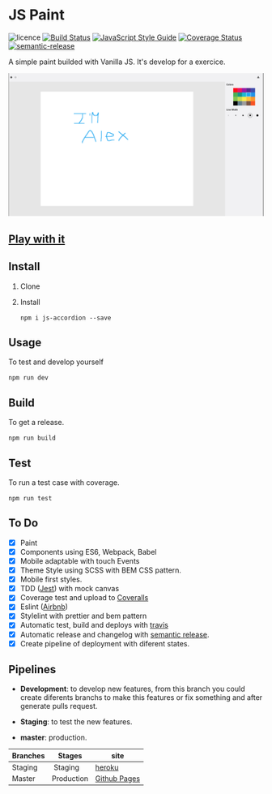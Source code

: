 # JS Paint

![licence](https://img.shields.io/badge/licence-MIT-blue.svg?style=flat) 
[![Build Status](https://travis-ci.org/kappys1/js-paint.svg?branch=master)](https://travis-ci.org/kappys1/js-paint)
[![JavaScript Style Guide](https://img.shields.io/badge/code_style-standard-brightgreen.svg)](https://standardjs.com)
[![Coverage Status](https://coveralls.io/repos/github/kappys1/js-paint/badge.svg?branch=master)](https://coveralls.io/github/kappys1/js-paint?branch=master)
[![semantic-release](https://img.shields.io/badge/%20%20%F0%9F%93%A6%F0%9F%9A%80-semantic--release-e10079.svg)](https://github.com/semantic-release/semantic-release)

A simple paint builded with Vanilla JS.
It's develop for a exercice.

![Paint](./paint.png)

## [Play with it](https://kappys1.github.io/js-paint/)
 
## Install

1. Clone

2. Install

    ```shell
    npm i js-accordion --save
    ```

## Usage

To test and develop yourself

```shell
npm run dev
```

## Build

To get a release.

```shell
npm run build
```

## Test

To run a test case with coverage.

```shell
npm run test
```


## To Do

- [x] Paint
- [x] Components using ES6, Webpack, Babel
- [x] Mobile adaptable with touch Events
- [x] Theme Style using SCSS with BEM CSS pattern.
- [x] Mobile first styles.
- [x] TDD ([Jest](https://jestjs.io/)) with mock canvas
- [x] Coverage test and upload to [Coveralls](https://coveralls.io/github/kappys1/js-paint)
- [x] Eslint ([Airbnb](https://github.com/airbnb/javascript))
- [x] Stylelint with prettier and bem pattern
- [x] Automatic test, build and deploys with [travis](https://travis-ci.org/kappys1/js-paint)
- [x] Automatic release and changelog with [semantic release](https://github.com/semantic-release/semantic-release).
- [x] Create pipeline of deployment with diferent states.

## Pipelines

- **Development**: to develop new features, from this branch you could create diferents branchs to make this features or fix something and after generate pulls request.

- **Staging**: to test the new features.

- **master**: production.

| Branches    | Stages     | site                                                           |
| ----------- | ---------- | -------------------------------------------------------------- |
| Staging |  Staging   | [heroku](https://js-paint-staging.herokuapp.com/)       |
| Master  | Production | [Github Pages](https://kappys1.github.io/js-paint/) |
